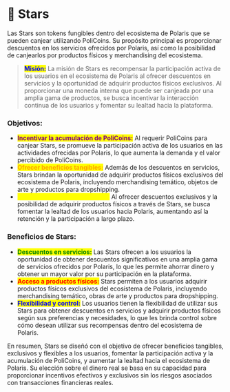 # 🌠 Stars

Las Stars son tokens fungibles dentro del ecosistema de Polaris que se pueden canjear utilizando PoliCoins. Su propósito principal es proporcionar descuentos en los servicios ofrecidos por Polaris, así como la posibilidad de canjearlos por productos físicos y merchandising del ecosistema.

> <mark style="color:blue;">**Misión:**</mark> La misión de Stars es recompensar la participación activa de los usuarios en el ecosistema de Polaris al ofrecer descuentos en servicios y la oportunidad de adquirir productos físicos exclusivos. Al proporcionar una moneda interna que puede ser canjeada por una amplia gama de productos, se busca incentivar la interacción continua de los usuarios y fomentar su lealtad hacia la plataforma.

### **Objetivos:**

* <mark style="color:purple;">**Incentivar la acumulación de PoliCoins:**</mark> Al requerir PoliCoins para canjear Stars, se promueve la participación activa de los usuarios en las actividades ofrecidas por Polaris, lo que aumenta la demanda y el valor percibido de PoliCoins.
* <mark style="color:orange;">**Ofrecer beneficios tangibles:**</mark> Además de los descuentos en servicios, Stars brindan la oportunidad  de adquirir productos físicos exclusivos del ecosistema de Polaris, incluyendo merchandising temático, objetos de arte y productos para dropshipping.
* <mark style="color:yellow;">**Fomentar la lealtad del usuario:**</mark> Al ofrecer descuentos exclusivos y la posibilidad de adquirir productos físicos a través de Stars, se busca fomentar la lealtad de los usuarios hacia Polaris, aumentando así la retención y la participación a largo plazo.

### **Beneficios de Stars:**

* <mark style="color:green;">**Descuentos en servicios:**</mark> Las Stars ofrecen a los usuarios la oportunidad de obtener descuentos significativos en una amplia gama de servicios ofrecidos por Polaris, lo que les permite ahorrar dinero y obtener un mayor valor por su participación en la plataforma.
* <mark style="color:red;">**Acceso a productos físicos:**</mark> Stars permiten a los usuarios adquirir productos físicos exclusivos del ecosistema de Polaris, incluyendo merchandising temático, obras de arte y productos para dropshipping.
* <mark style="color:blue;">**Flexibilidad y control:**</mark> Los usuarios tienen la flexibilidad de utilizar sus Stars para obtener descuentos en servicios y adquirir productos físicos según sus preferencias y necesidades, lo que les brinda control sobre cómo desean utilizar sus recompensas dentro del ecosistema de Polaris.

En resumen, Stars se diseñó con el objetivo de ofrecer beneficios tangibles, exclusivos y flexibles a los usuarios, fomentar la participación activa y la acumulación de PoliCoins, y aumentar la lealtad hacia el ecosistema de Polaris. Su elección sobre el dinero real se basa en su capacidad para proporcionar incentivos efectivos y exclusivos sin los riesgos asociados con transacciones financieras reales.
